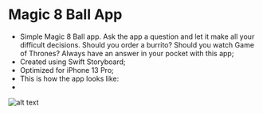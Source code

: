 # Magic 8 Ball App

- Simple Magic 8 Ball app. Ask the app a question and let it make all your difficult decisions. Should you order a burrito? Should you watch Game of Thrones? Always have an answer in your pocket with this app;
- Created using Swift Storyboard;
- Optimized for iPhone 13 Pro;
- This is how the app looks like:
- 
![alt text](https://raw.githubusercontent.com/hugosilvag6/SWIFT-magicBall/main/Magic%208%20Ball/Assets.xcassets/screenshot.imageset/screenshot.png)
